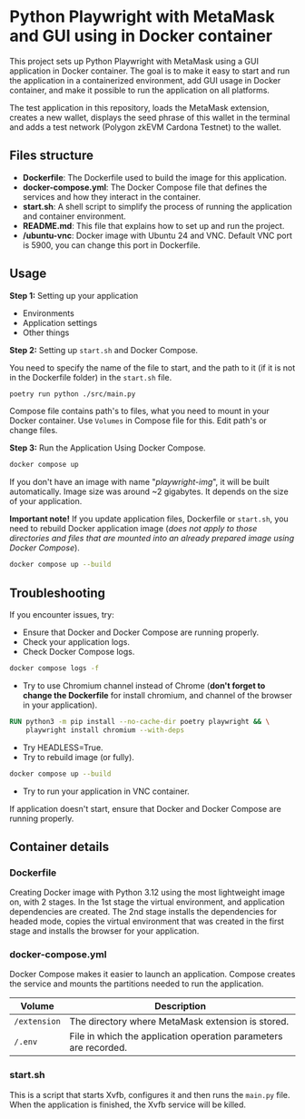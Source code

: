 # Python Playwright with MetaMask and GUI using in Docker container

This project sets up Python Playwright with MetaMask using a GUI application in Docker container. The goal is to make it easy to start and run the application in a containerized environment, add GUI usage in Docker container, and make it possible to run the application on all platforms.

The test application in this repository, loads the MetaMask extension, creates a new wallet, displays the seed phrase of this wallet in the terminal and adds a test network (Polygon zkEVM Cardona Testnet) to the wallet.

## Files structure
- **Dockerfile**: The Dockerfile used to build the image for this application.
- **docker-compose.yml**: The Docker Compose file that defines the services and how they interact in the container.
- **start.sh**: A shell script to simplify the process of running the application and container environment.
- **README.md**: This file that explains how to set up and run the project.
- **/ubuntu-vnc**: Docker image with Ubuntu 24 and VNC. Default VNC port is 5900, you can change this port in Dockerfile.

## Usage

**Step 1:** Setting up your application

- Environments
- Application settings
- Other things

**Step 2:** Setting up `start.sh` and Docker Compose.

You need to specify the name of the file to start, and the path to it (if it is not in the Dockerfile folder) in the `start.sh` file.
```bash
poetry run python ./src/main.py
```
Compose file contains path's to files, what you need to mount in your Docker container. Use `Volumes` in Compose file for this. Edit path's or change files.

**Step 3:** Run the Application Using Docker Compose.

```bash
docker compose up
```
If you don't have an image with name "_playwright-img_", it will be built automatically. Image size was around ~2 gigabytes. It depends on the size of your application.

**Important note!** If you update application files, Dockerfile or `start.sh`, you need to rebuild Docker application image (_does not apply to those directories and files that are mounted into an already prepared image using Docker Compose_).
```bash
docker compose up --build
```

## Troubleshooting

If you encounter issues, try:
- Ensure that Docker and Docker Compose are running properly.
- Check your application logs.
- Check Docker Compose logs.
```bash
docker compose logs -f
```
- Try to use Chromium channel instead of Chrome (**don't forget to change the Dockerfile** for install chromium, and channel of the browser in your application).
```Dockerfile
RUN python3 -m pip install --no-cache-dir poetry playwright && \
    playwright install chromium --with-deps
```
- Try HEADLESS=True.
- Try to rebuild image (or fully).
```bash
docker compose up --build
```
- Try to run your application in VNC container.

If application doesn't start, ensure that Docker and Docker Compose are running properly.

## Container details

### Dockerfile
Creating Docker image with Python 3.12 using the most lightweight image on, with 2 stages. In the 1st stage the virtual environment, and application dependencies are created. The 2nd stage installs the dependencies for headed mode, copies the virtual environment that was created in the first stage and installs the browser for your application.

### docker-compose.yml
Docker Compose makes it easier to launch an application. Compose creates the service and mounts the partitions needed to run the application. 

| Volume              | Description                                                      |
|---------------------|------------------------------------------------------------------|
| `/extension`        | The directory where MetaMask extension is stored.                |                               |
| `/.env`             | File in which the application operation parameters are recorded. |

### start.sh
This is a script that starts Xvfb, configures it and then runs the `main.py` file. When the application is finished, the Xvfb service will be killed.